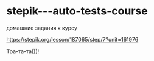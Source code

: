 ﻿# stepik---auto-tests-course
домашние задания к курсу

https://stepik.org/lesson/187065/step/7?unit=161976

Тра-та-та)))!